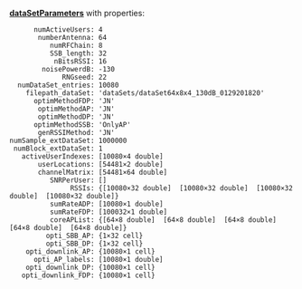   <a href="matlab:helpPopup dataSetParameters" style="font-weight:bold">dataSetParameters</a> with properties:

          numActiveUsers: 4
           numberAntenna: 64
              numRFChain: 8
              SSB_length: 32
               nBitsRSSI: 16
            noisePowerdB: -130
                 RNGseed: 22
      numDataSet_entries: 10080
        filepath_dataSet: 'dataSets/dataSet64x8x4_130dB_0129201820'
          optimMethodFDP: 'JN'
           optimMethodAP: 'JN'
           optimMethodDP: 'JN'
          optimMethodSSB: 'OnlyAP'
           genRSSIMethod: 'JN'
    numSample_extDataSet: 1000000
     numBlock_extDataSet: 1
       activeUserIndexes: [10080×4 double]
           userLocations: [54481×2 double]
           channelMatrix: [54481×64 double]
              SNRPerUser: []
                   RSSIs: {[10080×32 double]  [10080×32 double]  [10080×32 double]  [10080×32 double]}
              sumRateADP: [10080×1 double]
              sumRateFDP: [100032×1 double]
              coreAPList: {[64×8 double]  [64×8 double]  [64×8 double]  [64×8 double]  [64×8 double]}
             opti_SBB_AP: {1×32 cell}
             opti_SBB_DP: {1×32 cell}
        opti_downlink_AP: {10080×1 cell}
          opti_AP_labels: [10080×1 double]
        opti_downlink_DP: {10080×1 cell}
       opti_downlink_FDP: {10080×1 cell}

